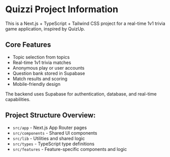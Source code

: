 <!-- Use this file to provide workspace-specific custom instructions to Copilot. For more details, visit https://code.visualstudio.com/docs/copilot/copilot-customization#_use-a-githubcopilotinstructionsmd-file -->

# Quizzi Project Information

This is a Next.js + TypeScript + Tailwind CSS project for a real-time 1v1 trivia game application, inspired by QuizUp.

## Core Features
- Topic selection from topics
- Real-time 1v1 trivia matches
- Anonymous play or user accounts
- Question bank stored in Supabase
- Match results and scoring
- Mobile-friendly design

The backend uses Supabase for authentication, database, and real-time capabilities.

## Project Structure Overview:
- `src/app` - Next.js App Router pages
- `src/components` - Shared UI components
- `src/lib` - Utilities and shared logic
- `src/types` - TypeScript type definitions
- `src/features` - Feature-specific components and logic
